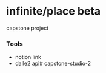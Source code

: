 # infinite/place beta 

<!-- ![Demo Image](temples.png "website preview") -->

<!-- [Live Demo]() -->

capstone project
### Tools
* notion link
* dalle2 api# capstone-studio-2
